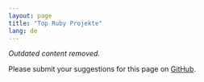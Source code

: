 ```yaml
---
layout: page
title: "Top Ruby Projekte"
lang: de
---
```


_Outdated content removed._

Please submit your suggestions for this page on [GitHub][1].

[1]: https://github.com/ruby/www.ruby-lang.org/
